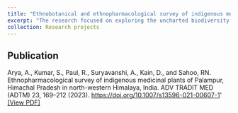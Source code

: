 ```yaml
---
title: "Ethnobotanical and ethnopharmacological survey of indigenous medicinal plants of Palampur, Himachal Pradesh in North‑Western Himalaya, India"
excerpt: "The research focused on exploring the uncharted biodiversity of the Himalayas, where **19 medicinal plant species** were **identified for their novel or lesser-known ethnomedicinal applications**. Additionally,** three threatened wild plant species** were collected from the study area. The research also examined the sustainable lifestyle of native tribes and locals who utilized these medicinal plants to treat various ailments. The study underscored the immense potential of medicinal plants as a source of raw materials for the discovery of new bioactive compounds and drugs. We collected a **total of 102 plant samples**, which were subsequently preserved for herbarium preparation through numerous treks and forest expeditions.The maximum number of species belongs to the family Lamiaceae (7), Fabaceae (7), Asteraceae (6), Moraceae (4 species), Apocyanaceae (4 species) and Euphorbiaceae (3 species). Different plant parts were used by local informants such as leaves, galls, fruits, seeds, latex, stem, root, flowers, bark, and rhizomes. In addition to the aforementioned findings, the study also revealed that the majority of plant species were employed in the treatment of gastro-intestinal disorders (48 species), followed by skin disorders (34 species) and respiratory disorders (25 species). Furthermore, we conducted direct interviews with 77 traditional healers, tribes, and locals to understand their usage of medicinal plants in disease treatment. This comprehensive approach provided valuable insights into the therapeutic potential of Himalayan flora. <br/><img src='/images/500x300.png'>" 
collection: Research projects
---
```


## Publication
Arya, A., Kumar, S., Paul, R., Suryavanshi, A., Kain, D., and Sahoo, RN. Ethnopharmacological survey of indigenous medicinal plants of Palampur, Himachal Pradesh in north-western Himalaya, India. ADV TRADIT MED (ADTM) 23, 169–212 (2023). https://doi.org/10.1007/s13596-021-00607-1' [[View PDF]](https://rnsahoo96.github.io/files/ethnopharmacology-palampur.pdf)
